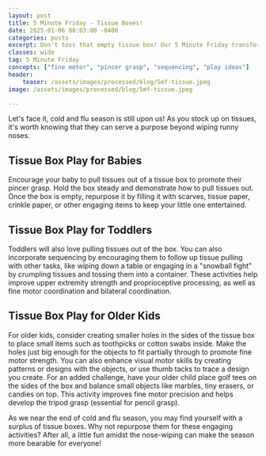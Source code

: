 ```yaml
---
layout: post
title: 5 Minute Friday - Tissue Boxes!
date: 2025-01-06 08:03:00 -0400
categories: posts
excerpt: Don't toss that empty tissue box! Our 5 Minute Friday transforms it into a versatile toy for babies, toddlers, and older kids, perfect for boosting pincer grasp, fine motor precision, and sequencing skills.
classes: wide
tag: 5 Minute Friday
concepts: ["fine motor", "pincer grasp", "sequencing", "play ideas"]
header:
    teaser: /assets/images/processed/blog/5mf-tissue.jpeg
image: /assets/images/processed/blog/5mf-tissue.jpeg

---
```



Let's face it, cold and flu season is still upon us! As you stock up on tissues, it's worth knowing that they can serve a purpose beyond wiping runny noses.


## Tissue Box Play for Babies

Encourage your baby to pull tissues out of a tissue box to promote their pincer grasp. Hold the box steady and demonstrate how to pull tissues out. Once the box is empty, repurpose it by filling it with scarves, tissue paper, crinkle paper, or other engaging items to keep your little one entertained.

## Tissue Box Play for Toddlers

Toddlers will also love pulling tissues out of the box. You can also incorporate sequencing by encouraging them to follow up tissue pulling with other tasks, like wiping down a table or engaging in a "snowball fight" by crumpling tissues and tossing them into a container. These activities help improve upper extremity strength and proprioceptive processing, as well as fine motor coordination and bilateral coordination.

## Tissue Box Play for Older Kids
For older kids, consider creating smaller holes in the sides of the tissue box to place small items such as toothpicks or cotton swabs inside. Make the holes just big enough for the objects to fit partially through to promote fine motor strength. You can also enhance visual motor skills by creating patterns or designs with the objects, or use thumb tacks to trace a design you create. For an added challenge, have your older child place golf tees on the sides of the box and balance small objects like marbles, tiny erasers, or candies on top. This activity improves fine motor precision and helps develop the tripod grasp (essential for pencil grasp).

As we near the end of cold and flu season, you may find yourself with a surplus of tissue boxes. Why not repurpose them for these engaging activities? After all, a little fun amidst the nose-wiping can make the season more bearable for everyone!

